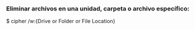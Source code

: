 ### Eliminar archivos en una unidad, carpeta o archivo específico:
$ cipher /w:{Drive or Folder or File Location}